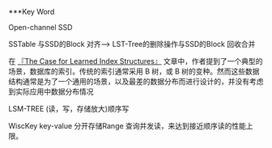 ***Key Word

Open-channel SSD

SSTable 与SSD的Block 对齐—>  LST-Tree的删除操作与SSD的Block 回收合并



在 [『The Case for Learned Index Structures』](https://link.zhihu.com/?target=https%3A//arxiv.org/pdf/1712.01208.pdf) 文章中，作者提到了一个典型的场景，数据库的索引。传统的索引通常采用 B 树，或 B 树的变种。然而这些数据结构通常是为了一个通用的场景，以及最差的数据分布而进行设计的，并没有考虑到实际应用中数据分布情况





LSM-TREE  (读，写，存储放大)顺序写

WiscKey  key-value 分开存储Range 查询并发读，来达到接近顺序读的性能上限。

